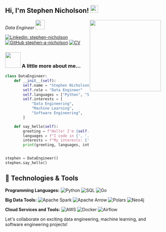 <h2> Hi, I'm Stephen Nicholson! <img src="https://media.giphy.com/media/hvRJCLFzcasrR4ia7z/giphy.gif" width="25px"></h2>
<img align='right' src="https://media.giphy.com/media/v1.Y2lkPTc5MGI3NjExdmNzODNmNHI1N2w3eHJwdXVwOXBoeTR3a3o4bHhsdDgxYWthNzRsMCZlcD12MV9pbnRlcm5hbF9naWZfYnlfaWQmY3Q9cw/1sgetPM00wWqJpVUTl/giphy.gif" width="230">
<p><em>Data Engineer <img src="https://media.giphy.com/media/WUlplcMpOCEmTGBtBW/giphy.gif" width="30"> 
</em></p>

[![Linkedin: stephen-nicholson](https://img.shields.io/badge/-stephennicholson-blue?style=flat-square&logo=Linkedin&logoColor=white&link=https://www.linkedin.com/in/stephen-nicholson/)](https://www.linkedin.com/in/stephen-nicholson/)
[![GitHub stephen-a-nicholson](https://img.shields.io/github/followers/stephen-a-nicholson?label=follow&style=social)](https://github.com/stephen-a-nicholson)
[![CV](https://img.shields.io/badge/CV-Download-informational?style=flat-square&logo=adobe-acrobat-reader&logoColor=white&color=red&link=https://github.com/stephen-a-nicholson/stephen-a-nicholson/blob/main/Stephen%20Nicholson%20-%20CV.pdf)](https://github.com/stephen-a-nicholson/stephen-a-nicholson/blob/main/Stephen%20Nicholson%20-%20CV.pdf)

### <img src="https://media.giphy.com/media/VgCDAzcKvsR6OM0uWg/giphy.gif" width="50"> A little more about me...  

```python
class DataEngineer:
    def __init__(self):
        self.name = "Stephen Nicholson"
        self.role = "Data Engineer"
        self.languages = ["Python", "SQL", "Go"]
        self.interests = [
            "Data Engineering",
            "Machine Learning",
            "Software Engineering",
        ]

    def say_hello(self):
        greeting = f"Hello! I'm {self.name}, a {self.role}."
        languages = f"I code in {', '.join(self.languages)}."
        interests = f"My interests: {', '.join(self.interests)}."
        print(greeting, languages, interests)


stephen = DataEngineer()
stephen.say_hello()
```

## 🔧 Technologies & Tools

**Programming Languages:**
![Python](https://img.shields.io/badge/Code-Python-informational?style=flat&logo=python&logoColor=white&color=6aa6f8)
![SQL](https://img.shields.io/badge/Code-SQL-informational?style=flat&logo=sql&logoColor=white&color=6aa6f8)
![Go](https://img.shields.io/badge/Code-Go-informational?style=flat&logo=go&logoColor=white&color=6aa6f8)

**Big Data Tools:**
![Apache Spark](https://img.shields.io/badge/Tools-Apache_Spark-informational?style=flat&logo=apache-spark&logoColor=white&color=6aa6f8)
![Apache Arrow](https://img.shields.io/badge/Tools-Apache_Arrow-informational?style=flat&logo=apache-arrow&logoColor=white&color=6aa6f8)
![Polars](https://img.shields.io/badge/Tools-Polars-informational?style=flat&logo=polars&logoColor=white&color=6aa6f8)
![Neo4j](https://img.shields.io/badge/Database-Neo4j-informational?style=flat&logo=neo4j&logoColor=white&color=6aa6f8)

**Cloud Services and Tools:**
![AWS](https://img.shields.io/badge/Cloud-AWS-informational?style=flat&logo=amazon-aws&logoColor=white&color=6aa6f8)
![Docker](https://img.shields.io/badge/Tools-Docker-informational?style=flat&logo=docker&logoColor=white&color=6aa6f8)
![Airflow](https://img.shields.io/badge/Tools-Airflow-informational?style=flat&logo=apache-airflow&logoColor=white&color=6aa6f8)

Let's collaborate on exciting data engineering, machine learning, and software engineering projects!
